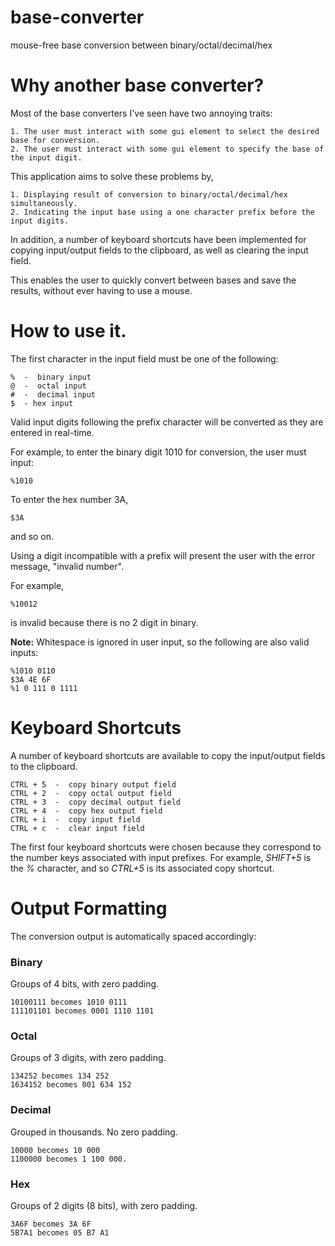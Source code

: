 # base-converter
mouse-free base conversion between binary/octal/decimal/hex

# Why another base converter?
Most of the base converters I've seen have two annoying traits:

    1. The user must interact with some gui element to select the desired base for conversion.
    2. The user must interact with some gui element to specify the base of the input digit. 

This application aims to solve these problems by,

    1. Displaying result of conversion to binary/octal/decimal/hex simultaneously.
    2. Indicating the input base using a one character prefix before the input digits.

In addition, a number of keyboard shortcuts have been implemented for copying input/output fields
to the clipboard, as well as clearing the input field. 

This enables the user to quickly convert between bases and save the results, without ever having to use a mouse.

# How to use it.
The first character in the input field must be one of the following:

    %  -  binary input
    @  -  octal input
    #  -  decimal input
    $  - hex input

Valid input digits following the prefix character will be converted as they are entered in real-time. 

For example, to enter the binary digit 1010 for conversion, the user must input:

    %1010

To enter the hex number 3A,

    $3A

and so on. 

Using a digit incompatible with a prefix will present the user with the error message, "invalid number".

For example, 
    
    %10012

is invalid because there is no 2 digit in binary. 

**Note:** Whitespace is ignored in user input, so the following are also valid inputs:

    %1010 0110 
    $3A 4E 6F
    %1 0 111 0 1111

# Keyboard Shortcuts
A number of keyboard shortcuts are available to copy the input/output fields to the clipboard.

    CTRL + 5  -  copy binary output field
    CTRL + 2  -  copy octal output field
    CTRL + 3  -  copy decimal output field
    CTRL + 4  -  copy hex output field
    CTRL + i  -  copy input field 
    CTRL + c  -  clear input field

The first four keyboard shortcuts were chosen because they correspond to the number keys associated with input prefixes.
For example, *SHIFT+5* is the *%* character, and so *CTRL+5* is its associated copy shortcut. 

# Output Formatting
The conversion output is automatically spaced accordingly:

### Binary
Groups of 4 bits, with zero padding.

    10100111 becomes 1010 0111
    111101101 becomes 0001 1110 1101

### Octal
Groups of 3 digits, with zero padding.
    
    134252 becomes 134 252
    1634152 becomes 001 634 152

### Decimal
Grouped in thousands. No zero padding.

    10000 becomes 10 000
    1100000 becomes 1 100 000.

### Hex
Groups of 2 digits (8 bits), with zero padding.

    3A6F becomes 3A 6F
    5B7A1 becomes 05 B7 A1





